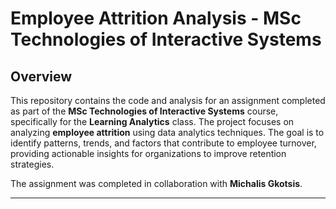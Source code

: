 # Employee Attrition Analysis - MSc Technologies of Interactive Systems

## Overview

This repository contains the code and analysis for an assignment completed as part of the **MSc Technologies of Interactive Systems** course, specifically for the **Learning Analytics** class. The project focuses on analyzing **employee attrition** using data analytics techniques. The goal is to identify patterns, trends, and factors that contribute to employee turnover, providing actionable insights for organizations to improve retention strategies.

The assignment was completed in collaboration with **Michalis Gkotsis**.

---
